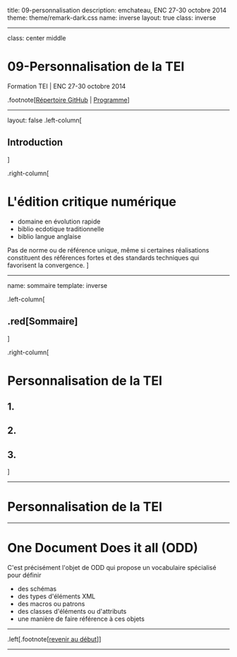 title: 09-personnalisation
description: emchateau, ENC 27-30 octobre 2014
theme: theme/remark-dark.css
name: inverse
layout: true
class: inverse

---

class: center middle

# 09-Personnalisation de la TEI
Formation TEI | ENC 27-30 octobre 2014

.footnote[[Répertoire GitHub](https://github.com/emchateau/formEnc2014-10) | [Programme](00-programme.html)]

---

layout: false
.left-column[
  ## Introduction
]

.right-column[
# L'édition critique numérique

- domaine en évolution rapide
- biblio ecdotique traditionnelle
- biblio langue anglaise

Pas de norme ou de référence unique, même si certaines réalisations constituent des références fortes et des standards techniques qui favorisent la convergence.
]

---

name: sommaire
template: inverse

.left-column[
##  .red[Sommaire]
]

.right-column[
# Personnalisation de la TEI

## 1.

## 2.

## 3.
]

---

# Personnalisation de la TEI

---

# One Document Does it all (ODD)

C'est précisément l'objet de ODD qui propose un vocabulaire spécialisé pour définir

- des schémas
- des types d'éléments XML
- des macros ou patrons
- des classes d'éléments ou d'attributs
- une manière de faire référence à ces objets

---

.left[.footnote[[revenir au début](#index)]]

---
